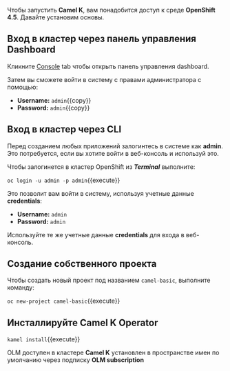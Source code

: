 Чтобы запустить **Camel K**, вам понадобится доступ к среде **OpenShift 4.5**. Давайте установим основы.

## Вход в кластер через панель управления Dashboard

Кликните [Console](https://console-openshift-console-[[HOST_SUBDOMAIN]]-443-[[KATACODA_HOST]].environments.katacoda.com) tab чтобы открыть панель управления dashboard.

Затем вы сможете войти в систему с правами администратора с помощью:

* **Username:** ``admin``{{copy}}
* **Password:** ``admin``{{copy}}


## Вход в кластер через CLI

Перед созданием любых приложений залогинтесь в системе как **admin**. Это потребуется, если вы хотите войти в веб-консоль и
используй это.

Чтобы залогинется в кластер OpenShift из **_Terminal_** выполните:

``oc login -u admin -p admin``{{execute}}

Это позволит вам войти в систему, используя учетные данные **credentials**:

* **Username:** ``admin``
* **Password:** ``admin``

Используйте те же учетные данные **credentials** для входа в веб-консоль.

## Создание собственного проекта

Чтобы создать новый проект под названием ``camel-basic``, выполните команду:

``oc new-project camel-basic``{{execute}}

## Инсталлируйте **Camel K Operator**

``kamel install``{{execute}}

OLM доступен в кластере
**Camel K** установлен в пространстве имен по умолчанию через подписку **OLM subscription**
